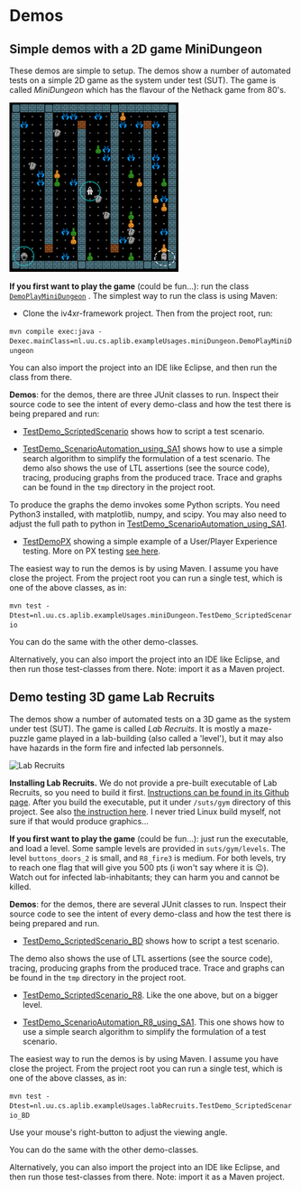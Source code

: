 # Demos

## Simple demos with a 2D game MiniDungeon

These demos are simple to setup. The demos show a number of automated tests on a simple 2D game as the system under test (SUT). The game is called _MiniDungeon_ which has the flavour of the Nethack game from 80's.

![MiniDungeon](./occ/minidungeonShot2.png)

**If you first want to play the game** (could be fun...): run the class [`DemoPlayMiniDungeon`](../src/main/java/nl/uu/cs/aplib/exampleUsages/miniDungeon/DemoPlayMiniDungeon.java) . The simplest way to run the class is using Maven:

   * Clone the iv4xr-framework project. Then from the project root, run:

   ```mvn compile exec:java -Dexec.mainClass=nl.uu.cs.aplib.exampleUsages.miniDungeon.DemoPlayMiniDungeon```

   You can also import the project into an IDE like Eclipse, and then run the class from there.


**Demos**: for the demos, there are three JUnit classes to run. Inspect their source code to see the intent of every demo-class and how the test there is being prepared and run:

  * [TestDemo_ScriptedScenario](../src/test/java/nl/uu/cs/aplib/exampleUsages/miniDungeon/TestDemo_ScriptedScenario.java) shows how to script a test scenario.

  * [TestDemo_ScenarioAutomation_using_SA1](../src/test/java/nl/uu/cs/aplib/exampleUsages/miniDungeon/TestDemo_ScenarioAutomation_using_SA1.java) shows how to use a simple search algorithm to simplify the formulation of a test scenario. The demo also shows the use of LTL assertions (see the source code), tracing, producing graphs from the produced trace. Trace and graphs can be found in the ```tmp``` directory in the project root.

  To produce the graphs the demo invokes some Python scripts. You need Python3 installed, with matplotlib, numpy, and scipy. You may also need to adjust the full path to python in [TestDemo_ScenarioAutomation_using_SA1](../src/test/java/nl/uu/cs/aplib/exampleUsages/miniDungeon/TestDemo_ScenarioAutomation_using_SA1.java).

  * [TestDemoPX](../src/test/java/nl/uu/cs/aplib/exampleUsages/miniDungeon/TestDemoPX.java) showing a simple example of a User/Player Experience testing. More on PX testing [see here](./occ/occ-emotion.md).

The easiest way to run the demos is by using Maven. I assume you have close the project. From the project root you can run a single test, which is one of the above classes, as in:

```mvn test -Dtest=nl.uu.cs.aplib.exampleUsages.miniDungeon.TestDemo_ScriptedScenario```

You can do the same with the other demo-classes.

Alternatively, you can also import the project into an IDE like Eclipse, and then run those test-classes from there. Note: import it as a Maven project.

## Demo testing 3D game Lab Recruits

The demos show a number of automated tests on a 3D game as the system under test (SUT). The game is called _Lab Recruits_. It is mostly a maze-puzzle game played in a lab-building (also called a 'level'), but it may also have hazards in the form fire and infected lab personnels.

![Lab Recruits](./LRSS3.png)


**Installing Lab Recruits.** We do not provide a pre-built executable of Lab Recruits, so you need to build it first. [Instructions can be found in its Github page](https://github.com/iv4xr-project/labrecruits). After you build the executable, put it under `/suts/gym` directory of this project. See also [the instruction here](../suts/gym/readme.txt). I never tried Linux build myself, not sure if that would produce graphics...

**If you first want to play the game**  (could be fun...): just run the executable, and load a level. Some sample levels are provided in `suts/gym/levels`. The level `buttons_doors_2` is small,
and `R8_fire3` is medium. For both levels, try to reach one flag that will give you 500 pts (i won't say where it is :wink:). Watch out for infected lab-inhabitants; they can harm you and cannot be killed.

**Demos**: for the demos, there are several JUnit classes to run. Inspect their source code to see the intent of every demo-class and how the test there is being prepared and run.

  * [TestDemo_ScriptedScenario_BD](../src/test/java/nl/uu/cs/aplib/exampleUsages/labRecruits/TestDemo_ScriptedScenario_BD.java) shows how to script a test scenario.

  The demo also shows the use of LTL assertions (see the source code), tracing, producing graphs from the produced trace. Trace and graphs can be found in the ```tmp``` directory in the project root.

  * [TestDemo_ScriptedScenario_R8](../src/test/java/nl/uu/cs/aplib/exampleUsages/labRecruits/TestDemo_ScriptedScenario_R8.java). Like the one above, but on a bigger level.

  * [TestDemo_ScenarioAutomation_R8_using_SA1](../src/test/java/nl/uu/cs/aplib/exampleUsages/labRecruits/TestDemo_ScenarioAutomation_R8_using_SA1.java). This one shows how to use a simple search algorithm to simplify the formulation of a test scenario.  


The easiest way to run the demos is by using Maven. I assume you have close the project. From the project root you can run a single test, which is one of the above classes, as in:

```mvn test -Dtest=nl.uu.cs.aplib.exampleUsages.labRecruits.TestDemo_ScriptedScenario_BD```

Use your mouse's right-button to adjust the viewing angle.

You can do the same with the other demo-classes.

Alternatively, you can also import the project into an IDE like Eclipse, and then run those test-classes from there. Note: import it as a Maven project.
